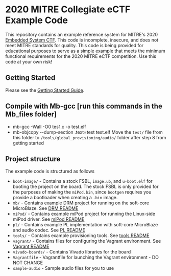 # 2020 MITRE Collegiate eCTF Example Code

This repository contains an example reference system for MITRE's 2020 [Embedded System CTF](http://mitrecyberacademy.org/competitions/embedded/). 
This code is incomplete, insecure, and does not meet MITRE standards for quality.
This code is being provided for educational purposes to serve as a simple example that meets the minimum functional requirements for the 2020 MITRE eCTF competition.
Use this code at your own risk!

## Getting Started
Please see the [Getting Started Guide](getting_started.md).

## Compile with Mb-gcc [run this commands in the Mb_files folder]
 * mb-gcc -Wall -O0 tes1.c -o test.elf
 * mb-objcopy --dump-section .text=test test.elf
Move the `test/` file from this folder to `/tools/global_provisioning/audio/` folder after step 8 from getting started

## Project structure
The example code is structured as follows

 * `boot-image/` - Contains a stock FSBL, `image.ub`, and `u-boot.elf` for booting the project on the board. The stock FSBL is only provided for the purposes of making the `miPod.bin`, since `bootgen` requires you provide a bootloader when creating a `.bin` image.
 * `mb/` - Contains example DRM project for running on the soft-core MicroBlaze. See [DRM README](mb/README.md)
 * `miPod/` - Contains example miPod project for running the Linux-side miPod driver. See [miPod README](miPod/README.md)
 * `pl/` - Contains example PL implementation with soft-core MicroBlaze and audio codec. See [PL README](pl/README.md)
 * `tools/` - Contains example provisioning tools. See [tools README](tools/README.md)
 * `vagrant/` - Contains files for configuring the Vagrant environment. See [Vagrant README](vagrant/README.md)
 * `vivado-boards/` - Contains Vivado libraries for the board
 * `Vagrantfile` - Vagrantfile for launching the Vagrant environment - DO NOT CHANGE
 * `sample-audio` - Sample audio files for you to use

